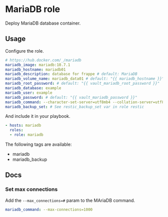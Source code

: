 # MariaDB role

Deploy MariaDB database container.

## Usage

Configure the role.

```yml
# https://hub.docker.com/_/mariadb
mariadb_image: mariadb:10.7.1
mariadb_hostname: mariadb01
mariadb_description: database for frappe # default: MariaDB
mariadb_volume_name: mariadb_data01 # default: "{{ mariadb_hostname }}"
mariadb_root_password: # default: "{{ vault_mariadb_root_password }}"
mariadb_database: example
mariadb_user: example
mariadb_password: # default: "{{ vault_mariadb_password }}"
mariadb_command: --character-set-server=utf8mb4 --collation-server=utf8mb4_unicode_ci # default: ""
mariadb_backup_set: # See restic_backup_set var in role restic
```

And include it in your playbook.

```yml
- hosts: mariadb
  roles:
  - role: mariadb
```

The following tags are available:

* mariadb
* mariadb_backup

## Docs

### Set max connections

Add the `--max_connections=#` param to the MAriaDB command.

```yml
mariadb_command: --max-connections=1000
```
